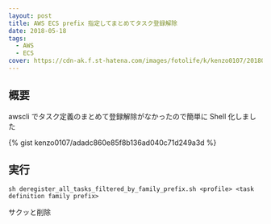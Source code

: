 ```yaml
---
layout: post
title: AWS ECS prefix 指定してまとめてタスク登録解除
date: 2018-05-18
tags:
  - AWS
  - ECS
cover: https://cdn-ak.f.st-hatena.com/images/fotolife/k/kenzo0107/20180606/20180606115540.jpg
---
```


## 概要

awscli でタスク定義のまとめて登録解除がなかったので簡単に Shell 化しました

{% gist kenzo0107/adadc860e85f8b136ad040c71d249a3d %}

<!-- more -->

## 実行

```
sh deregister_all_tasks_filtered_by_family_prefix.sh <profile> <task definition family prefix>
```

サクッと削除
